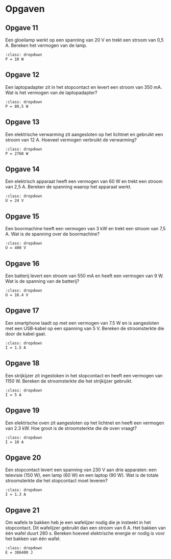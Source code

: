 # Opgaven

## Opgave 11

Een gloeilamp werkt op een spanning van 20 V en trekt een stroom van 0,5 A. Bereken het vermogen van de lamp.
```{tip}
:class: dropdown
P = 10 W
```

## Opgave 12

Een laptopadapter zit in het stopcontact en levert een stroom van 350 mA. Wat is het vermogen van de laptopadapter?
```{tip}
:class: dropdown
P = 80,5 W
```

## Opgave 13

Een elektrische verwarming zit aangesloten op het lichtnet en gebruikt een stroom van 12 A. Hoeveel vermogen verbruikt de verwarming?
```{tip}
:class: dropdown
P = 2760 W
```

## Opgave 14

Een elektrisch apparaat heeft een vermogen van 60 W en trekt een stroom van 2,5 A. Bereken de spanning waarop het apparaat werkt.
```{tip}
:class: dropdown
U = 24 V
```

## Opgave 15

Een boormachine heeft een vermogen van 3 kW en trekt een stroom van 7,5 A. Wat is de spanning over de boormachine?
```{tip}
:class: dropdown
U = 400 V
```

## Opgave 16

Een batterij levert een stroom van 550 mA en heeft een vermogen van 9 W. Wat is de spanning van de batterij?
```{tip}
:class: dropdown
U = 16.4 V
```

## Opgave 17

Een smartphone laadt op met een vermogen van 7.5 W en is aangesloten met een USB-kabel op een spanning van 5 V. Bereken de stroomsterkte die door de kabel gaat.
```{tip}
:class: dropdown
I = 1.5 A
```

## Opgave 18

Een strijkijzer zit ingestoken in het stopcontact en heeft een vermogen van 1150 W. Bereken de stroomsterkte die het strijkijzer gebruikt.
```{tip}
:class: dropdown
I = 5 A
```

## Opgave 19

Een elektrische oven zit aangesloten op het lichtnet en heeft een vermogen van 2.3 kW. Hoe groot is de stroomsterkte die de oven vraagt?
```{tip}
:class: dropdown
I = 10 A
```

## Opgave 20

Een stopcontact levert een spanning van 230 V aan drie apparaten: een televisie (150 W), een lamp (60 W) en een laptop (90 W). Wat is de totale stroomsterkte die het stopcontact moet leveren?
```{tip}
:class: dropdown
I = 1.3 A
```

## Opgave 21

Om wafels te bakken heb je een wafelijzer nodig die je insteekt in het stopcontact. Dit wafelijzer gebruikt dan een stroom van 6 A. Het bakken van één wafel duurt 280 s. Bereken hoeveel elektrische energie er nodig is voor het bakken van één wafel.
```{tip}
:class: dropdown
E = 386400 J
```